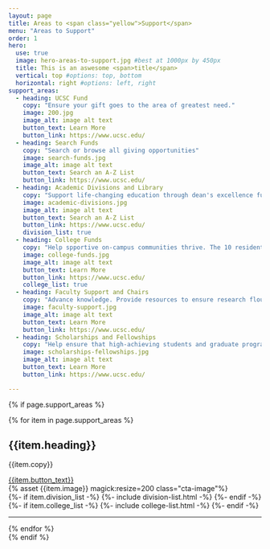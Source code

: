 ```yaml
---
layout: page
title: Areas to <span class="yellow">Support</span>
menu: "Areas to Support"
order: 1
hero:
  use: true
  image: hero-areas-to-support.jpg #best at 1000px by 450px
  title: This is an aswesome <span>title</span>
  vertical: top #options: top, bottom
  horizontal: right #options: left, right
support_areas:
  - heading: UCSC Fund
    copy: "Ensure your gift goes to the area of greatest need."
    image: 200.jpg
    image_alt: image alt text
    button_text: Learn More
    button_link: https://www.ucsc.edu/
  - heading: Search Funds
    copy: "Search or browse all giving opportunities"
    image: search-funds.jpg
    image_alt: image alt text
    button_text: Search an A-Z List
    button_link: https://www.ucsc.edu/
  - heading: Academic Divisions and Library
    copy: "Support life-changing education through dean's excellence funds in the division."
    image: academic-divisions.jpg
    image_alt: image alt text
    button_text: Search an A-Z List
    button_link: https://www.ucsc.edu/
    division_list: true
  - heading: College Funds
    copy: "Help spportive on-campus communities thrive. The 10 residential colleges provide academic assistance and activities embracing intellectual and social life."
    image: college-funds.jpg
    image_alt: image alt text
    button_text: Learn More
    button_link: https://www.ucsc.edu/
    college_list: true
  - heading: Faculty Support and Chairs
    copy: "Advance knowledge. Provide resources to ensure research flourishes. Giving to chairs and professorships helps retain and recruit innovative and accomplished scholars."
    image: faculty-support.jpg
    image_alt: image alt text
    button_text: Learn More
    button_link: https://www.ucsc.edu/
  - heading: Scholarships and Fellowships
    copy: "Help ensure that high-achieving students and graduate programs have scholarship and fellowship opportunities"
    image: scholarships-fellowships.jpg
    image_alt: image alt text
    button_text: Learn More
    button_link: https://www.ucsc.edu/

---
```

{% if page.support_areas %}
<section class="two-col-grid">
  {% for item in page.support_areas %}
    <div class="grid-cell">
        <div class="cta-container">
            <div class="cta-copy">
                <h2>{{item.heading}}</h2>
                <p>{{item.copy}}</p>
                <a href="{{item.button_link}}" class="yellow-pill">{{item.button_text}}</a>
            </div>
            <!-- <img class="cta-image" src="https://picsum.photos/200/200/"> -->
            {% asset {{item.image}} magick:resize=200 class="cta-image"%}
        </div>
        {%- if item.division_list -%} {%- include division-list.html -%} {%- endif -%}
        {%- if item.college_list -%} {%- include college-list.html -%} {%- endif -%}
    </div>
  <hr>   
  {% endfor %}
  
</section>
{% endif %}
